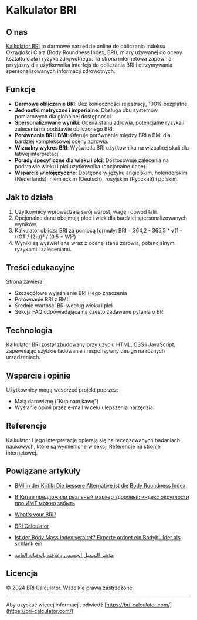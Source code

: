 # Kalkulator BRI

## O nas

[Kalkulator BRI](https://bri-calculator.com/) to darmowe narzędzie online do obliczania Indeksu Okrągłości Ciała (Body Roundness Index, BRI), miary używanej do oceny kształtu ciała i ryzyka zdrowotnego. Ta strona internetowa zapewnia przyjazny dla użytkownika interfejs do obliczania BRI i otrzymywania spersonalizowanych informacji zdrowotnych.

## Funkcje

- **Darmowe obliczanie BRI**: Bez konieczności rejestracji, 100% bezpłatne.
- **Jednostki metryczne i imperialne**: Obsługa obu systemów pomiarowych dla globalnej dostępności.
- **Spersonalizowane wyniki**: Ocena stanu zdrowia, potencjalne ryzyka i zalecenia na podstawie obliczonego BRI.
- **Porównanie BRI i BMI**: Oferuje porównanie między BRI a BMI dla bardziej kompleksowej oceny zdrowia.
- **Wizualny wykres BRI**: Wyświetla BRI użytkownika na wizualnej skali dla łatwej interpretacji.
- **Porady specyficzne dla wieku i płci**: Dostosowuje zalecenia na podstawie wieku i płci użytkownika (opcjonalne dane).
- **Wsparcie wielojęzyczne**: Dostępne w języku angielskim, holenderskim (Nederlands), niemieckim (Deutsch), rosyjskim (Русский) i polskim.

## Jak to działa

1. Użytkownicy wprowadzają swój wzrost, wagę i obwód talii.
2. Opcjonalne dane obejmują płeć i wiek dla bardziej spersonalizowanych wyników.
3. Kalkulator oblicza BRI za pomocą formuły: BRI = 364,2 - 365,5 * √(1 - ((OT / (2π))² / (0,5 * W)²)
4. Wyniki są wyświetlane wraz z oceną stanu zdrowia, potencjalnymi ryzykami i zaleceniami.

## Treści edukacyjne

Strona zawiera:
- Szczegółowe wyjaśnienie BRI i jego znaczenia
- Porównanie BRI z BMI
- Średnie wartości BRI według wieku i płci
- Sekcja FAQ odpowiadająca na często zadawane pytania o BRI

## Technologia

Kalkulator BRI został zbudowany przy użyciu HTML, CSS i JavaScript, zapewniając szybkie ładowanie i responsywny design na różnych urządzeniach.

## Wsparcie i opinie

Użytkownicy mogą wesprzeć projekt poprzez:
- Małą darowiznę ("Kup nam kawę")
- Wysłanie opinii przez e-mail w celu ulepszenia narzędzia

## Referencje

Kalkulator i jego interpretacje opierają się na recenzowanych badaniach naukowych, które są wymienione w sekcji Referencje na stronie internetowej.

## Powiązane artykuły

- [BMI in der Kritik: Die bessere Alternative ist die Body Roundness Index](https://www.watson.ch/leben/international/237992519-bmi-in-der-kritik-der-body-roundness-index-ist-die-besser-alternative)

- [В Китае предложили реальный маркер здоровья: индекс округлости про ИМТ можно забыть](https://doctorpiter.ru/obraz-zhizni/v-kitae-vyveli-realnyi-marker-zdorovya-indeks-okruglosti-pro-imt-mozhno-zabyt-id5863220/)

- [What's your BRI?](https://www.mumsnet.com/talk/_chat/5168939-whats-your-bri)

- [BRI Calculator](https://bai.tools/tools/bri-calculator)

- [Ist der Body Mass Index veraltet? Experte ordnet ein Bodybuilder als schlank ein](https://www.blick.ch/life/gesundheit/fitness/ist-der-body-mass-index-veraltet-experte-ordnet-ein-bodybuilder-gilt-mit-neuem-bri-richtwert-als-schlank-id20168108.html)

- [مؤشر التحميل الجسمي وعلاقته بالوفياتة العامة](https://www.sehatok.com/%D8%B7%D8%A8/%D9%85%D8%A4%D8%B4%D8%B1-%D8%A7%D8%B3%D8%AA%D8%AF%D8%A7%D8%B1%D8%A9-%D8%A7%D9%84%D8%AC%D8%B3%D9%85-%D9%88%D8%B9%D9%84%D8%A7%D9%82%D8%AA%D9%87-%D8%A8%D9%85%D8%B9%D8%AF%D9%84-%D8%A7%D9%84%D9%88%D9%81%D9%8A%D8%A7%D8%AA-%D8%A7%D9%84%D8%B9%D8%A7%D9%85%D8%A9)

## Licencja

© 2024 BRI Calculator. Wszelkie prawa zastrzeżone.

---

Aby uzyskać więcej informacji, odwiedź [https://bri-calculator.com/](https://bri-calculator.com/)